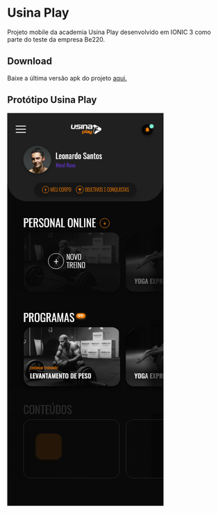 # Usina Play
Projeto mobile da academia Usina Play desenvolvido em IONIC 3 como parte do teste da empresa Be220.

## Download
Baixe a última versão apk do projeto [aqui.](https://github.com/ramou1/teste-be220/raw/main/projeto-be220.apk)

## Protótipo Usina Play 
![print](https://raw.githubusercontent.com/ramou1/teste-be220/main/src/assets/imgs/prototipo.png)